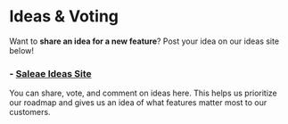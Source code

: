 # Ideas & Voting

Want to **share an idea for a new feature**? Post your idea on our ideas site below! 

### - [Saleae Ideas Site](https://ideas.saleae.com/)

You can share, vote, and comment on ideas here. This helps us prioritize our roadmap and gives us an idea of what features matter most to our customers.



















